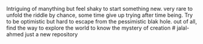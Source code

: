 Intriguing of manything but feel shaky to start something new. 
very rare to unfold the riddle by chance, some time give up trying after time being. 
Try to be optimistic but hard to escape from the pessimistic blak hole.
out of all, find the way to explore the world to know the mystery of creation # jalal-ahmed
just a new repository
